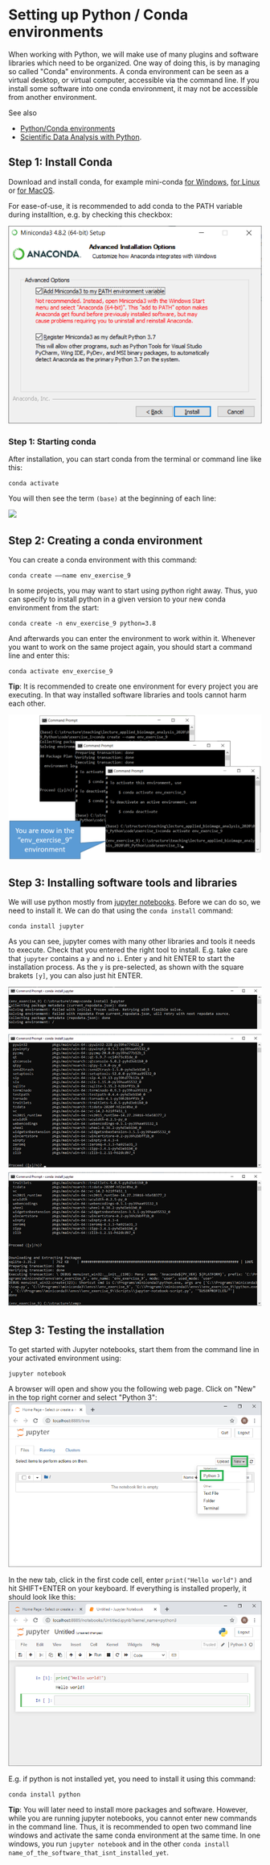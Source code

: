 # Setting up Python / Conda environments
When working with Python, we will make use of many plugins and software libraries which need to be organized.
One way of doing this, is by managing so called "Conda" environments.
A conda environment can be seen as a virtual desktop, or virtual computer, accessible via the command line. 
If you install some software into one conda environment, it may not be accessible from another environment.

See also 
* [Python/Conda environments](https://mpicbg-scicomp.github.io/ipf_howtoguides/guides/Python_Conda_Environments)
* [Scientific Data Analysis with Python](https://youtu.be/MOEPe9TGBK0).

## Step 1: Install Conda
Download and install conda, for example mini-conda 
[for Windows](https://docs.conda.io/en/latest/miniconda.html#windows-installers), 
[for Linux](https://docs.conda.io/en/latest/miniconda.html#linux-installers) or
[for MacOS](https://docs.conda.io/en/latest/miniconda.html#macosx-installers).

For ease-of-use, it is recommended to add conda to the PATH variable during installtion, e.g. by checking this checkbox:

![](PATH.png)

### Step 1: Starting conda

After installation, you can start conda from the terminal or command line like this:

```
conda activate
```

You will then see the term `(base)` at the beginning of each line:

![](pics/python_conda_environments/base_env.png)

## Step 2: Creating a conda environment
You can create a conda environment with this command:
```
conda create ––name env_exercise_9
```

In some projects, you may want to start using python right away. Thus, yuo can specify to install python in a given version to your new conda environment from the start:
```
conda create -n env_exercise_9 python=3.8
```

And afterwards you can enter the environment to work within it. 
Whenever you want to work on the same project again, you should start a command line and enter this:
```
conda activate env_exercise_9
```

**Tip**: It is recommended to create one environment for every project you are executing. 
In that way installed software libraries and tools cannot harm each other.

![](create_env.png)

## Step 3: Installing software tools and libraries
We will use python mostly from [jupyter notebooks](https://www.jupyter.org). 
Before we can do so, we need to install it. 
We can do that using the `conda install` command:

```
conda install jupyter
```

As you can see, jupyter comes with many other libraries and tools it needs to execute.
Check that you entered the right tool to install. E.g. take care that `jupyter` contains a `y` and no `i`.
Enter `y` and hit ENTER to start the installation process. 
As the `y` is pre-selected, as shown with the square brakets `[y]`, you can also just hit ENTER.

![](install_jupyter.png)

## Step 3: Testing the installation
To get started with Jupyter notebooks, start them from the command line in your activated environment using:

```
jupyter notebook
```

A browser will open and show you the following web page. Click on "New" in the top right corner and select "Python 3":
![](jupyter1.png)

In the new tab, click in the first code cell, enter `print("Hello world")` and hit SHIFT+ENTER on your keyboard. 
If everything is installed properly, it should look like this:
![](jupyter2.png)

E.g. if python is not installed yet, you need to install it using this command:
```
conda install python
```

**Tip**: You will later need to install more packages and software. 
However, while you are running jupyter notebooks, you cannot enter new commands in the command line.
Thus, it is recommended to open two command line windows and activate the same conda environment at the same time. 
In one windows, you run `jupyter notebook` and in the other `conda install name_of_the_software_that_isnt_installed_yet`.